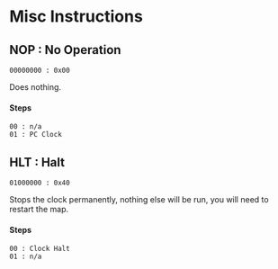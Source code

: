 # Misc Instructions

## NOP : No Operation
```
00000000 : 0x00
```
Does nothing.

#### Steps
```
00 : n/a
01 : PC Clock
```

## HLT : Halt
```
01000000 : 0x40
```
Stops the clock permanently, nothing else will be run, you will need to restart the map.

#### Steps
```
00 : Clock Halt
01 : n/a
```
